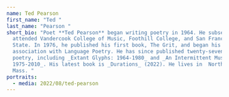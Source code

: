 ```yaml
---
name: Ted Pearson
first_name: "Ted "
last_name: "Pearson "
short_bio: "Poet **Ted Pearson** began writing poetry in 1964. He subsequently
  attended Vandercook College of Music, Foothill College, and San Francisco
  State. In 1976, he published his first book, The Grit, and began his long
  association with Language Poetry. He has since published twenty-seven books of
  poetry, including _Extant Glyphs: 1964-1980_ and _An Intermittent Music:
  1975-2010_. His latest book is _Durations_ (2022). He lives in  Northampton,
  Mass. "
portraits:
  - media: 2022/08/ted-pearson
---
```

